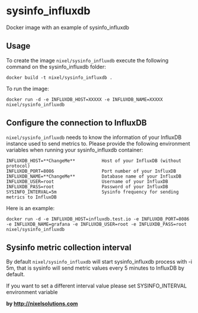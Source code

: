 # sysinfo_influxdb

Docker image with an example of sysinfo_influxdb 

Usage
-----

To create the image `nixel/sysinfo_influxdb` execute the following command on the sysinfo_influxdb folder:

    docker build -t nixel/sysinfo_influxdb .

To run the image:

    docker run -d -e INFLUXDB_HOST=XXXXX -e INFLUXDB_NAME=XXXXX nixel/sysinfo_influxdb


Configure the connection to InfluxDB
------------------------------------

`nixel/sysinfo_influxdb` needs to know the information of your InfluxDB instance used to send metrics to. Please provide the following environment variables when running your sysinfo_influxdb container:

```
INFLUXDB_HOST=**ChangeMe**          Host of your InfluxDB (without protocol)
INFLUXDB_PORT=8086                  Port number of your InfluxDB
INFLUXDB_NAME=**ChangeMe**          Database name of your InfluxDB
INFLUXDB_USER=root                  Username of your InfluxDB
INFLUXDB_PASS=root                  Password of your InfluxDB
SYSINFO_INTERVAL=5m                 Sysinfo frequency for sending metrics to InfluxDB
```

Here is an example:

    docker run -d -e INFLUXDB_HOST=influxdb.test.io -e INFLUXDB_PORT=8086 -e INFLUXDB_NAME=grafana -e INFLUXDB_USER=root -e INFLUXDB_PASS=root nixel/sysinfo_influxdb

Sysinfo metric collection interval
----------------------------------

By default `nixel/sysinfo_influxdb` will start sysinfo_influxdb process with -i 5m, that is sysinfo will send metric values every 5 minutes to InfluxDB by default.

If you want to set a different interval value please set SYSINFO_INTERVAL environment variable

**by http://nixelsolutions.com**
